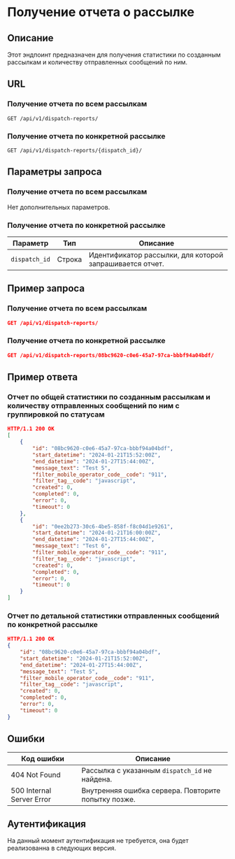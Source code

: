 # Получение отчета о рассылке

## Описание

Этот эндпоинт предназначен для получения статистики по созданным рассылкам и количеству отправленных сообщений по ним.

## URL

### Получение отчета по всем рассылкам

`GET /api/v1/dispatch-reports/`

### Получение отчета по конкретной рассылке

`GET /api/v1/dispatch-reports/{dispatch_id}/`

## Параметры запроса

### Получение отчета по всем рассылкам

Нет дополнительных параметров.

### Получение отчета по конкретной рассылке

| Параметр        | Тип    | Описание                                                   |
| --------------- | ------ | ---------------------------------------------------------- |
| `dispatch_id`   | Строка | Идентификатор рассылки, для которой запрашивается отчет.   |

## Пример запроса

### Получение отчета по всем рассылкам

```json
GET /api/v1/dispatch-reports/
```

### Получение отчета по конкретной рассылке

```json
GET /api/v1/dispatch-reports/08bc9620-c0e6-45a7-97ca-bbbf94a04bdf/
```

## Пример ответа

### Отчет по общей статистики по созданным рассылкам и количеству отправленных сообщений по ним с группировкой по статусам

```json
HTTP/1.1 200 OK
[
    {
        "id": "08bc9620-c0e6-45a7-97ca-bbbf94a04bdf",
        "start_datetime": "2024-01-21T15:52:00Z",
        "end_datetime": "2024-01-27T15:44:00Z",
        "message_text": "Test 5",
        "filter_mobile_operator_code__code": "911",
        "filter_tag__code": "javascript",
        "created": 0,
        "completed": 0,
        "error": 0,
        "timeout": 0
    },
    {
        "id": "0ee2b273-30c6-4be5-858f-f8c04d1e9261",
        "start_datetime": "2024-01-21T16:00:00Z",
        "end_datetime": "2024-01-27T15:44:00Z",
        "message_text": "Test 6",
        "filter_mobile_operator_code__code": "911",
        "filter_tag__code": "javascript",
        "created": 0,
        "completed": 0,
        "error": 0,
        "timeout": 0
    }
]
```

### Отчет по детальной статистики отправленных сообщений по конкретной рассылке

```json
HTTP/1.1 200 OK
{
    "id": "08bc9620-c0e6-45a7-97ca-bbbf94a04bdf",
    "start_datetime": "2024-01-21T15:52:00Z",
    "end_datetime": "2024-01-27T15:44:00Z",
    "message_text": "Test 5",
    "filter_mobile_operator_code__code": "911",
    "filter_tag__code": "javascript",
    "created": 0,
    "completed": 0,
    "error": 0,
    "timeout": 0
}
```

## Ошибки

| Код ошибки                    | Описание                                                  |
| ------------------------------ | --------------------------------------------------------- |
| 404 Not Found                 | Рассылка с указанным `dispatch_id` не найдена.             |
| 500 Internal Server Error     | Внутренняя ошибка сервера. Повторите попытку позже.       |

## Аутентификация

На данный момент аутентификация не требуется, она будет реализованна в следующих версия.
